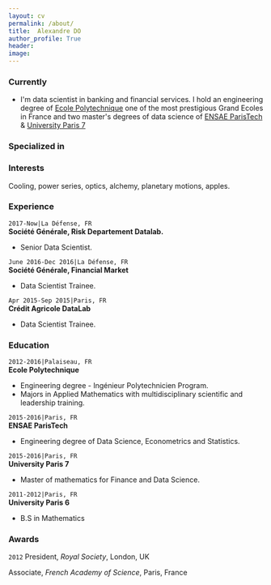 ```yaml
---
layout: cv
permalink: /about/
title:  Alexandre DO
author_profile: True
header:
image:
---
```



### Currently

   - I'm data scientist in banking and financial services. I hold an engineering degree of [Ecole Polytechnique](https://en.wikipedia.org/wiki/%C3%89cole_Polytechnique) one of the most prestigious Grand Ecoles in France and two master's degrees of data science of [ENSAE ParisTech](https://www.ensae.fr/en/) & [University Paris 7](https://masterfinance.math.univ-paris-diderot.fr/index.php) 

### Specialized in



### Interests

Cooling, power series, optics, alchemy, planetary motions, apples.

### Experience
`2017-Now|La Défense, FR`  
    __Société Générale, Risk Departement Datalab.__  
   - Senior Data Scientist.  
   
`June 2016-Dec 2016|La Défense, FR`  
    __Société Générale, Financial Market__  
   - Data Scientist Trainee.  

`Apr 2015-Sep 2015|Paris, FR`  
    __Crédit Agricole  DataLab__  
   - Data Scientist Trainee.      


### Education

`2012-2016|Palaiseau, FR`  
__Ecole Polytechnique__

- Engineering degree - Ingénieur Polytechnicien Program. 
- Majors in Applied Mathematics with multidisciplinary scientific and leadership training. 

`2015-2016|Paris, FR`  
__ENSAE ParisTech__

- Engineering degree of Data Science, Econometrics and Statistics. 

`2015-2016|Paris, FR `  
__University Paris 7__
- Master of mathematics for Finance and Data Science. 

`2011-2012|Paris, FR `  
__University Paris 6__
- B.S in Mathematics

### Awards

`2012`
President, *Royal Society*, London, UK

Associate, *French Academy of Science*, Paris, France



<!-- ### Footer
Last updated: May 2013 -->


